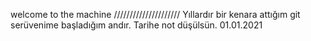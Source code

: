 welcome to the machine
/////////////////////
Yıllardır bir kenara attığım git serüvenime başladığım andır. Tarihe not düşülsün. 01.01.2021